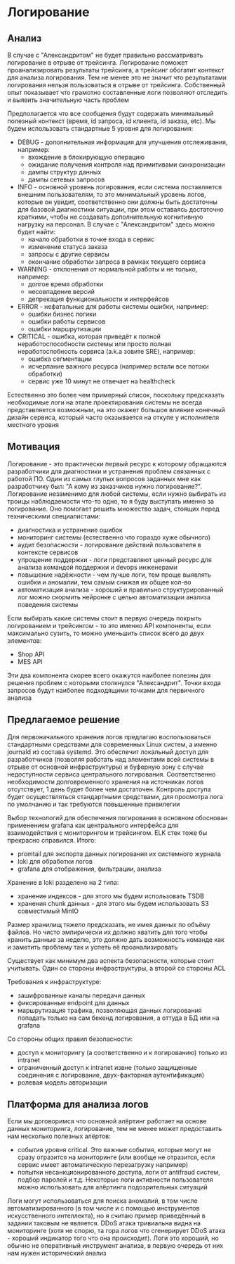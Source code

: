 # Логирование

## Анализ

В случае с "Александритом" не будет правильно рассматривать логирование в отрыве от трейсинга. Логирование поможет проанализировать результаты трейсинга, а трейсинг обогатит контекст для анализа логирования. Тем не менее это не значит что результатами логирования нельзя пользоваться в отрыве от трейсинга. Собственный опыт показывает что грамотно составленные логи позволяют отследить и выявить значительную часть проблем

Предполагается что все сообщения будут содержать минимальный полезный контекст (время, id запроса, id клиента, id заказа, etc). Мы будем использовать стандартные 5 уровня для логирования:

- DEBUG - дополнительная информация для улучшения отслеживания, например:
  - вхождение в блокирующую операцию
  - ожидание получения контроля над примитивами синхронизации
  - дампы структур данных
  - дампы сетевых запросов
- INFO - основной уровень логирования, если система поставляется внешним пользователям, то это минимальный уровень логов, которые он увидит, соответственно они должны быть достаточны для базовой диагностики ситуации, при этом оставаясь достаточно краткими, чтобы не создавать дополнительную когнитивную нагрузку на персонал. В случае с "Александритом" здесь можно будет найти:
  - начало обработки в точке входа в сервис
  - изменение статуса заказа
  - запросы с другие сервисы
  - окончание обработки запроса в рамках текущего сервиса
- WARNING - отклонения от нормальной работы и не только, например:
  - долгое время обработки
  - несовпадение версий
  - депрекация функциональности и интерфейсов
- ERROR - нефатальные для работы системы ошибки, например:
  - ошибки бизнес логики
  - ошибки работы сервисов
  - ошибки маршрутизации
- CRITICAL - ошибка, которая приведёт к полной неработоспособности системы или просто полная неработоспобность сервиса (a.k.a зовите SRE), например:
  - ошибка сегментации
  - исчерпание важного ресурса (например встали все потоки обработки)
  - сервис уже 10 минут не отвечает на healthcheck

Естественно это более чем примерный список, поскольку предсказать необходимые логи на этапе проектирования системы не всегда представляется возможным, на это окажет большое влияние конечный дизайн сервиса, который часто оказывается на откупе у исполнителя местного уровня

## Мотивация

Логирование - это практически первый ресурс к которому обращаются разработчики для диагностики и устранения проблем связанных с работой ПО. Один из самых глупых вопросов заданных мне как разработчику был: "А кому из заказчиков нужно логирование?". Логирование незаменимо для любой системы, если нужно выбирать из троицы наблюдаемости что-то одно, то я буду выступать именно за логирование. Оно помогает решить множество задач, стоящих перед техническими специалистами:

- диагностика и устранение ошибок
- мониторинг системы (естественно что гораздо хуже обычного)
- аудит безопасности - логирование действий пользователя в контексте сервисов
- упрощение поддержки - логи представляют ценный ресурс для анализа командой поддержки и devops инженерами
- повышение надёжности - чем лучше логи, тем проще выявлять ошибки и аномалии, тем самым снижая их общее кол-во
- автоматизация анализа - хороший и правильно структурированный лог можно скормить нейронке с целью автоматизации анализа поведения системы

Если выбирать какие системы стоит в первую очередь покрыть логированием и трейсингом - то это именно API компоненты, если максимально сузить, то можно уменьшить список всего до двух элементов:

- Shop API
- MES API

Эти два компонента скорее всего окажутся наиболее полезны для решения проблем с которыми столкнулся "Александрит". Точки входа запросов будут наиболее подходящими точками для первичного анализа

## Предлагаемое решение

Для первоначального хранения логов предлагаю воспользоваться стандартными средствами для современных Linux систем, а именно journald из состава systemd. Это обеспечит локальный доступ для разработчиков (позволяя работать над элементами всей системы в отрыве от основной инфраструктуры) и буферную зону с случае недоступности сервиса центрального логирования. Соответственно необходимости долговременного хранения на источниках логов отсутствует, 1 день будет более чем достаточен. Контроль доступа будет осуществляться стандартными средствами, для просмотра лога по умолчанию и так требуются повышенные привилегии

Выбор технологий для обеспечения логирования в основном обоснован применением grafana как центрального интерфейса для взаимодействия с мониторингом и трейсингом. ELK стек тоже бы прекрасно справился. Итого:

- promtail для экспорта данных логирования их системного журнала
- loki для обработки логов
- grafana для отображения, фильтрации, анализа

Хранение в loki разделено на 2 типа:

- хранение индексов - для этого мы будем использовать TSDB
- хранения chunk данных - для этого мы будем использовать S3 совместимый MinIO

Размер хранилищ тяжело предсказать, не имея данных по объёму файлов. Но чисто эмпирически их должно хватить для того чтобы хранить данные за неделю, это должно дать возможность команде как и заметить проблему так и успеть её проанализировать

Существует как минимум два аспекта безопасности, которые стоит учитывать. Один со стороны инфраструктуры, а второй со стороны ACL

Требования к инфраструктуре:

- зашифрованные каналы передачи данных
- фиксированные endpoint для данных
- маршрутизация трафика, позволяющая данных логирования попадать только на сам бекенд логирования, а оттуда в БД или на grafana

Со стороны общих правил безопасности:

- доступ к мониторингу (а соответственно и к логированию) только из intranet
- ограниченный доступ к intranet извне (только защищенные соединения с логирование, двух-факторная аутентификация)
- ролевая модель авторизации

## Платформа для анализа логов

Если мы договоримся что основной алёртинг работает на основе данных мониторинга, логирование, тем не менее может предоставить нам несколько полезных алёртов:

- события уровня critical. Это важные события, которые могут не сразу отразится на мониторинге (или вообще не отразится, если сервис имеет автоматическую перезагрузку например)
- попытки несанкционированного доступа, логи от antifraud систем, подбор паролей и т.д. Некоторые логи активности пользователя можно использовать для алёртинга подозрительных ситуаций

Логи могут использоваться для поиска аномалий, в том числе автоматизированного (в том числе и с помощью инструментов искусственного интеллекта), но я считаю пример приведённый в задании таковым не является. DDoS атака тривиальна видна на мониторинге (хотя не спорю, та гора логов что сгенерирует DDoS атака - хороший индикатор того что она происходит). Логи это хороший, но обычно не оперативный инструмент анализа, в первую очередь от них нам нужен исторический анализ
